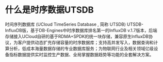 # 什么是时序数据UTSDB

时间序列数据库 (UCloud TimeSeries Database , 简称 UTSDB) UTSDB-InfluxDB版，基于DB-Engines中时序数据库排名第一的InfluxDB v.1.7版本，后端存储接入UCloud自研的基于RDMA+SPDK的统一块存储，兼容原生InfluxDB协议，为客户提供动态扩充存储容量的时序数据库；支持高并发写入，数据查询和计算分析，低成本海量数据存储的专业数据库服务；为物联网行业及相关领域亿级设备指标数据提供实时监控生产数据、全局掌握数据趋势等功能的全套解决方案。
